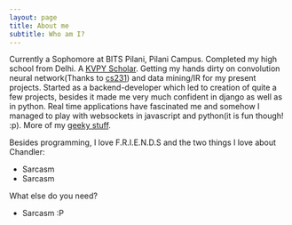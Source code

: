 ```yaml
---
layout: page
title: About me
subtitle: Who am I?
---
```


Currently a Sophomore at BITS Pilani, Pilani Campus. Completed my high school from Delhi. A [KVPY Scholar](https://en.wikipedia.org/wiki/Kishore_Vaigyanik_Protsahan_Yojana). 
Getting my hands dirty on convolution neural network(Thanks to [cs231](http://cs231n.stanford.edu/)) and data mining/IR for my present projects. Started as a backend-developer which led to creation of quite a few projects, besides it made me very much confident in django as well as in python. Real time applications have fascinated me and somehow I managed to play with websockets in javascript and python(it is fun though! :p). More of my [geeky stuff](#).

Besides programming, I love F.R.I.E.N.D.S and the two things I love about Chandler:   

- Sarcasm
- Sarcasm

What else do you need?
 - Sarcasm :P
